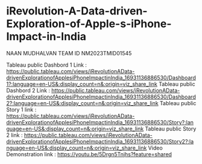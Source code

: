 # iRevolution-A-Data-driven-Exploration-of-Apple-s-iPhone-Impact-in-India
NAAN MUDHALVAN TEAM ID NM2023TMID01545

Tableau public Dashbord 1 Link : 
https://public.tableau.com/views/iRevolutionAData-drivenExplorationofApplesiPhoneImpactinIndia_16931136886530/Dashboard1?:language=en-US&:display_count=n&:origin=viz_share_link
Tableau public Dashbord 2 Link : 
https://public.tableau.com/views/iRevolutionAData-drivenExplorationofApplesiPhoneImpactinIndia_16931136886530/Dashboard2?:language=en-US&:display_count=n&:origin=viz_share_link
Tableau public Story 1 link    :  
https://public.tableau.com/views/iRevolutionAData-drivenExplorationofApplesiPhoneImpactinIndia_16931136886530/Story?:language=en-US&:display_count=n&:origin=viz_share_link
Tableau public Story 2 link    :
https://public.tableau.com/views/iRevolutionAData-drivenExplorationofApplesiPhoneImpactinIndia_16931136886530/Story2?:language=en-US&:display_count=n&:origin=viz_share_link
Video Demonstration link       : 
https://youtu.be/5Drgn5Tnjhs?feature=shared

